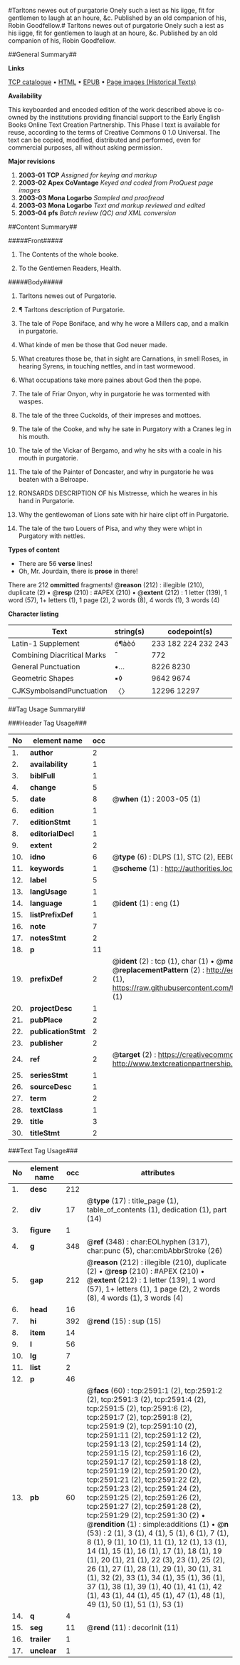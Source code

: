 #Tarltons newes out of purgatorie Onely such a iest as his iigge, fit for gentlemen to laugh at an houre, &c. Published by an old companion of his, Robin Goodfellow.#
Tarltons newes out of purgatorie Onely such a iest as his iigge, fit for gentlemen to laugh at an houre, &c. Published by an old companion of his, Robin Goodfellow.

##General Summary##

**Links**

[TCP catalogue](http://www.ota.ox.ac.uk/tcp/)  • 
[HTML](http://tei.it.ox.ac.uk/tcp/Texts-HTML/free/A13/A13377.html)  • 
[EPUB](http://tei.it.ox.ac.uk/tcp/Texts-EPUB/free/A13/A13377.epub) • 
[Page images (Historical Texts)](https://data.historicaltexts.jisc.ac.uk/view?pubId=eebo-99838224e&pageId=eebo-99838224e-2591-1)

**Availability**

This keyboarded and encoded edition of the
	       work described above is co-owned by the institutions
	       providing financial support to the Early English Books
	       Online Text Creation Partnership. This Phase I text is
	       available for reuse, according to the terms of Creative
	       Commons 0 1.0 Universal. The text can be copied,
	       modified, distributed and performed, even for
	       commercial purposes, all without asking permission.

**Major revisions**

1. __2003-01__ __TCP__ *Assigned for keying and markup*
1. __2003-02__ __Apex CoVantage__ *Keyed and coded from ProQuest page images*
1. __2003-03__ __Mona Logarbo__ *Sampled and proofread*
1. __2003-03__ __Mona Logarbo__ *Text and markup reviewed and edited*
1. __2003-04__ __pfs__ *Batch review (QC) and XML conversion*

##Content Summary##

#####Front#####

1. The Contents of the whole booke.

1. To the Gentlemen Readers, Health.

#####Body#####

1. Tarltons newes out of Purgatorie.

1. ¶ Tarltons description of Purgatorie.

1. The tale of Pope Boniface, and why he wore a Millers cap, and a malkin in purgatorie.

1. What kinde of men be those that God neuer made.

1. What creatures those be, that in sight are Carnations, in smell Roses, in hearing Syrens, in touching nettles, and in tast wormewood.

1. What occupations take more paines about God then the pope.

1. The tale of Friar Onyon, why in purgatorie he was tormented with waspes.

1. The tale of the three Cuckolds, of their impreses and mottoes.

1. The tale of the Cooke, and why he sate in Purgatory with a Cranes leg in his mouth.

1. The tale of the Vickar of Bergamo, and why he sits with a coale in his mouth in purgatorie.

1. The tale of the Painter of Doncaster, and why in purgatorie he was beaten with a Belroape.

1. RONSARDS DESCRIPTION OF his Mistresse, which he weares in his hand in Purgatorie.

1. Why the gentlewoman of Lions sate with hir haire clipt off in Purgatorie.

1. The tale of the two Louers of Pisa, and why they were whipt in Purgatory with nettles.

**Types of content**

  * There are 56 **verse** lines!
  * Oh, Mr. Jourdain, there is **prose** in there!

There are 212 **ommitted** fragments! 
 @__reason__ (212) : illegible (210), duplicate (2)  •  @__resp__ (210) : #APEX (210)  •  @__extent__ (212) : 1 letter (139), 1 word (57), 1+ letters (1), 1 page (2), 2 words (8), 4 words (1), 3 words (4)

**Character listing**


|Text|string(s)|codepoint(s)|
|---|---|---|
|Latin-1 Supplement|é¶àèó|233 182 224 232 243|
|Combining             Diacritical Marks|̄|772|
|General Punctuation|•…|8226 8230|
|Geometric Shapes|▪◊|9642 9674|
|CJKSymbolsandPunctuation|〈〉|12296 12297|

##Tag Usage Summary##

###Header Tag Usage###

|No|element name|occ|attributes|
|---|---|---|---|
|1.|__author__|2||
|2.|__availability__|1||
|3.|__biblFull__|1||
|4.|__change__|5||
|5.|__date__|8| @__when__ (1) : 2003-05 (1)|
|6.|__edition__|1||
|7.|__editionStmt__|1||
|8.|__editorialDecl__|1||
|9.|__extent__|2||
|10.|__idno__|6| @__type__ (6) : DLPS (1), STC (2), EEBO-CITATION (1), PROQUEST (1), VID (1)|
|11.|__keywords__|1| @__scheme__ (1) : http://authorities.loc.gov/ (1)|
|12.|__label__|5||
|13.|__langUsage__|1||
|14.|__language__|1| @__ident__ (1) : eng (1)|
|15.|__listPrefixDef__|1||
|16.|__note__|7||
|17.|__notesStmt__|2||
|18.|__p__|11||
|19.|__prefixDef__|2| @__ident__ (2) : tcp (1), char (1)  •  @__matchPattern__ (2) : ([0-9\-]+):([0-9IVX]+) (1), (.+) (1)  •  @__replacementPattern__ (2) : http://eebo.chadwyck.com/downloadtiff?vid=$1&page=$2 (1), https://raw.githubusercontent.com/textcreationpartnership/Texts/master/tcpchars.xml#$1 (1)|
|20.|__projectDesc__|1||
|21.|__pubPlace__|2||
|22.|__publicationStmt__|2||
|23.|__publisher__|2||
|24.|__ref__|2| @__target__ (2) : https://creativecommons.org/publicdomain/zero/1.0/ (1), http://www.textcreationpartnership.org/docs/. (1)|
|25.|__seriesStmt__|1||
|26.|__sourceDesc__|1||
|27.|__term__|2||
|28.|__textClass__|1||
|29.|__title__|3||
|30.|__titleStmt__|2||


###Text Tag Usage###

|No|element name|occ|attributes|
|---|---|---|---|
|1.|__desc__|212||
|2.|__div__|17| @__type__ (17) : title_page (1), table_of_contents (1), dedication (1), part (14)|
|3.|__figure__|1||
|4.|__g__|348| @__ref__ (348) : char:EOLhyphen (317), char:punc (5), char:cmbAbbrStroke (26)|
|5.|__gap__|212| @__reason__ (212) : illegible (210), duplicate (2)  •  @__resp__ (210) : #APEX (210)  •  @__extent__ (212) : 1 letter (139), 1 word (57), 1+ letters (1), 1 page (2), 2 words (8), 4 words (1), 3 words (4)|
|6.|__head__|16||
|7.|__hi__|392| @__rend__ (15) : sup (15)|
|8.|__item__|14||
|9.|__l__|56||
|10.|__lg__|7||
|11.|__list__|2||
|12.|__p__|46||
|13.|__pb__|60| @__facs__ (60) : tcp:2591:1 (2), tcp:2591:2 (2), tcp:2591:3 (2), tcp:2591:4 (2), tcp:2591:5 (2), tcp:2591:6 (2), tcp:2591:7 (2), tcp:2591:8 (2), tcp:2591:9 (2), tcp:2591:10 (2), tcp:2591:11 (2), tcp:2591:12 (2), tcp:2591:13 (2), tcp:2591:14 (2), tcp:2591:15 (2), tcp:2591:16 (2), tcp:2591:17 (2), tcp:2591:18 (2), tcp:2591:19 (2), tcp:2591:20 (2), tcp:2591:21 (2), tcp:2591:22 (2), tcp:2591:23 (2), tcp:2591:24 (2), tcp:2591:25 (2), tcp:2591:26 (2), tcp:2591:27 (2), tcp:2591:28 (2), tcp:2591:29 (2), tcp:2591:30 (2)  •  @__rendition__ (1) : simple:additions (1)  •  @__n__ (53) : 2 (1), 3 (1), 4 (1), 5 (1), 6 (1), 7 (1), 8 (1), 9 (1), 10 (1), 11 (1), 12 (1), 13 (1), 14 (1), 15 (1), 16 (1), 17 (1), 18 (1), 19 (1), 20 (1), 21 (1), 22 (3), 23 (1), 25 (2), 26 (1), 27 (1), 28 (1), 29 (1), 30 (1), 31 (1), 32 (2), 33 (1), 34 (1), 35 (1), 36 (1), 37 (1), 38 (1), 39 (1), 40 (1), 41 (1), 42 (1), 43 (1), 44 (1), 45 (1), 47 (1), 48 (1), 49 (1), 50 (1), 51 (1), 53 (1)|
|14.|__q__|4||
|15.|__seg__|11| @__rend__ (11) : decorInit (11)|
|16.|__trailer__|1||
|17.|__unclear__|1||
